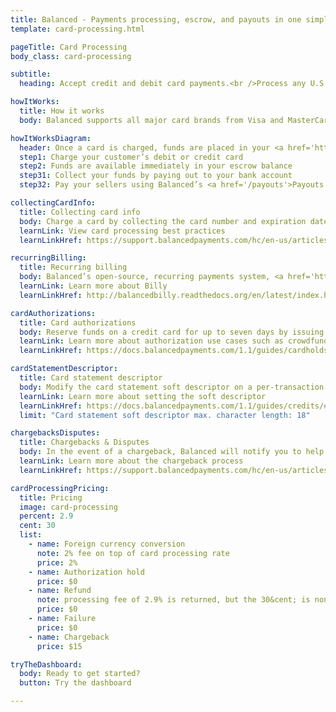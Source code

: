```yaml
---
title: Balanced - Payments processing, escrow, and payouts in one simple API | Card Processing
template: card-processing.html

pageTitle: Card Processing
body_class: card-processing

subtitle:
  heading: Accept credit and debit card payments.<br />Process any U.S. or international card without a separate merchant account and gateway.

howItWorks:
  title: How it works
  body: Balanced supports all major card brands from Visa and MasterCard to Discover and American Express. Funds are captured in U.S. currency and available for immediate access in your escrow balance.

howItWorksDiagram:
  header: Once a card is charged, funds are placed in your <a href='https://docs.balancedpayments.com/1.1/guides/escrow/'>escrow account</a> (held by Balanced). You may then pay out to your own bank account or use Balanced’s <a href='/payouts'>Payouts solution</a> to pay your U.S. sellers.
  step1: Charge your customer’s debit or credit card
  step2: Funds are available immediately in your escrow balance
  step31: Collect your funds by paying out to your bank account
  step32: Pay your sellers using Balanced’s <a href='/payouts'>Payouts solution</a>

collectingCardInfo:
  title: Collecting card info
  body: Charge a card by collecting the card number and expiration date. Information is securely passed through <a href='https://docs.balancedpayments.com/1.1/guides/balanced-js/'>balanced.js</a>, bypassing your servers and removing your need to become <a href='http://support.balancedpayments.com/hc/en-us/articles/200173030-Do-I-need-to-be-PCI-compliant-'>PCI compliant</a>.
  learnLink: View card processing best practices
  learnLinkHref: https://support.balancedpayments.com/hc/en-us/articles/201035880-Verifications-Authorizations-and-Captures-Best-practices

recurringBilling:
  title: Recurring billing
  body: Balanced’s open-source, recurring payments system, <a href='https://github.com/balanced/billy'>Billy</a>, allows you to schedule charges at specific times.
  learnLink: Learn more about Billy
  learnLinkHref: http://balancedbilly.readthedocs.org/en/latest/index.html

cardAuthorizations:
  title: Card authorizations
  body: Reserve funds on a credit card for up to seven days by issuing a card authorization.
  learnLink: Learn more about authorization use cases such as crowdfunding
  learnLinkHref: https://docs.balancedpayments.com/1.1/guides/cardholds/

cardStatementDescriptor:
  title: Card statement descriptor
  body: Modify the card statement soft descriptor on a per-transaction basis. Each descriptor begins with BAL* followed by your 18-character-long description.
  learnLink: Learn more about setting the soft descriptor
  learnLinkHref: https://docs.balancedpayments.com/1.1/guides/credits/#bank-statement-descriptor
  limit: "Card statement soft descriptor max. character length: 18"

chargebacksDisputes:
  title: Chargebacks & Disputes
  body: In the event of a chargeback, Balanced will notify you to help gather the documents necessary to fight the chargeback.
  learnLink: Learn more about the chargeback process
  learnLinkHref: https://support.balancedpayments.com/hc/en-us/articles/200135910-How-are-credit-card-chargebacks-and-disputes-handled-

cardProcessingPricing:
  title: Pricing
  image: card-processing
  percent: 2.9
  cent: 30
  list:
    - name: Foreign currency conversion
      note: 2% fee on top of card processing rate
      price: 2%
    - name: Authorization hold
      price: $0
    - name: Refund
      note: processing fee of 2.9% is returned, but the 30&cent; is non-refundable
      price: $0
    - name: Failure
      price: $0
    - name: Chargeback
      price: $15

tryTheDashboard:
  body: Ready to get started?
  button: Try the dashboard

---
```

